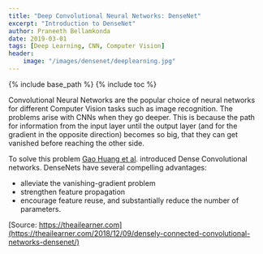 ```yaml
---
title: "Deep Convolutional Neural Networks: DenseNet"
excerpt: "Introduction to DenseNet"
author: Praneeth Bellamkonda
date: 2019-03-01
tags: [Deep Learning, CNN, Computer Vision]
header:
    image: "/images/densenet/deeplearning.jpg"
---
```


{% include base_path %}
{% include toc %}

Convolutional Neural Networks are the popular choice of neural networks for different Computer Vision tasks such as image recognition.
The problems arise with CNNs when they go deeper. This is because the path for information from the input layer until the output layer (and for the gradient in the opposite direction) becomes so big, that they can get vanished before reaching the other side.

To solve this problem [Gao Huang et al](https://arxiv.org/abs/1608.06993). introduced Dense Convolutional networks. DenseNets have several compelling advantages:

*   alleviate the vanishing-gradient problem
*   strengthen feature propagation
*   encourage feature reuse, and substantially reduce the number of parameters.

[Source: https://theailearner.com](https://theailearner.com/2018/12/09/densely-connected-convolutional-networks-densenet/)








